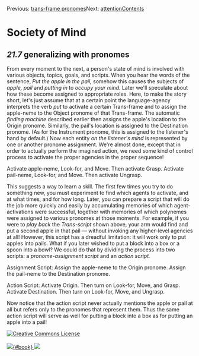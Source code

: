 <div class="chapnav">

<span class="prev">Previous: [trans-frame
pronomes](./som-21.6.html)</span><span class="next">Next:
[attention](./som-21.8.html)</span><span
class="contents">[Contents](index.html)</span>
<div class="titlebar">

Society of Mind
===============

</div>

</div>

*21.7* generalizing with pronomes
---------------------------------

From every moment to the next, a person's state of mind is involved with
various objects, topics, goals, and scripts. When you hear the words of
the sentence, *Put the apple in the pail,* somehow this causes the
subjects of *apple,* *pail* and *putting in* to *occupy your mind.*
Later we'll speculate about how these become assigned to appropriate
roles. Here, to make the story short, let's just assume that at a
certain point the language-agency interprets the verb *put* to activate
a certain Trans-frame and to assign the apple-neme to the Object pronome
of that Trans-frame. The automatic *finding machine* described earlier
then assigns the apple's location to the Origin pronome. Similarly, the
pail's location is assigned to the Destination pronome. (As for the
Instrument pronome, this is assigned to the listener's hand by default.)
Now each entity *on the listener's mind* is represented by one or
another pronome assignment. We're almost done, except that in order to
actually perform the imagined action, we need some kind of control
process to activate the proper agencies in the proper sequence!

Activate apple-neme, Look-for, and Move. Then activate Grasp. Activate
pail-neme, Look-for, and Move. Then activate Ungrasp.

This suggests a way to learn a skill. The first few times you try to do
something new, you must experiment to find which agents to activate, and
at what times, and for how long. Later, you can prepare a script that
will do the job more quickly and easily by accumulating memories of
which agent-activations were successful, together with memories of which
polynemes were assigned to various pronomes at those moments. For
example, if you were to *play back* the *Trans-script* shown above, your
arm would find and put a second apple in that pail — without invoking
any higher-level agencies at all! However, this script has a dreadful
limitation: it will work only to put apples into pails. What if you
later wished to put a block into a box or a spoon into a bowl? We could
do that by dividing the process into two scripts: a *pronome-assignment
script* and an *action script.*

Assignment Script: Assign the apple-neme to the Origin pronome. Assign
the pail-neme to the Destination pronome.

Action Script: Activate Origin. Then turn on Look-for, Move, and Grasp.
Activate Destination. Then turn on Look-for, Move, and Ungrasp.

Now notice that the action script never actually mentions the apple or
pail at all but refers only to the pronomes that represent them. Thus
the same action script will serve as well for putting a block into a box
as for putting an apple into a pail!

<div class="footer">

[![Creative Commons
License](http://i.creativecommons.org/l/by-nc-sa/3.0/80x15.png)](http://creativecommons.org/licenses/by-nc-sa/3.0/deed.en_US)\
\
[![](./images/som_book.jpeg){#book}
![](./images/a_logo_17.gif)](http://www.amazon.com/gp/product/0671657135?ie=UTF8&camp=1789&creativeASIN=0671657135&linkCode=xm2&tag=marvinminsky)

</div>

